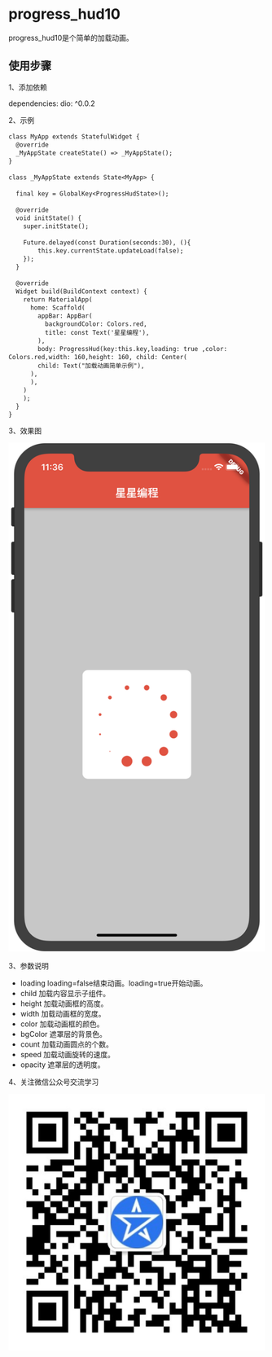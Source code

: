 # progress_hud10

progress_hud10是个简单的加载动画。

## 使用步骤

1、添加依赖

dependencies:
  dio: ^0.0.2   

2、示例

```
class MyApp extends StatefulWidget {
  @override
  _MyAppState createState() => _MyAppState();
}

class _MyAppState extends State<MyApp> {

  final key = GlobalKey<ProgressHudState>();

  @override
  void initState() {
    super.initState();
    
    Future.delayed(const Duration(seconds:30), (){
        this.key.currentState.updateLoad(false);
    });
  }

  @override
  Widget build(BuildContext context) {
    return MaterialApp(
      home: Scaffold(
        appBar: AppBar(
          backgroundColor: Colors.red,
          title: const Text('星星编程'),
        ),
        body: ProgressHud(key:this.key,loading: true ,color: Colors.red,width: 160,height: 160, child: Center(
        child: Text("加载动画简单示例"),
      ),
      ),
    )
    );
  }
}
```

3、效果图

  ![ProgressHud.png](https://github.com/1334051004/ProgressHud/raw/master/example/ProgressHud.png)

3、参数说明

* loading  loading=false结束动画。loading=true开始动画。
* child  加载内容显示子组件。
* height 加载动画框的高度。
* width  加载动画框的宽度。
* color  加载动画框的颜色。
* bgColor  遮罩层的背景色。
* count  加载动画圆点的个数。
* speed  加载动画旋转的速度。
* opacity  遮罩层的透明度。

4、关注微信公众号交流学习

 ![关注公众号.jpg](https://github.com/1334051004/ProgressHud/raw/master/example/关注公众号.jpg)
